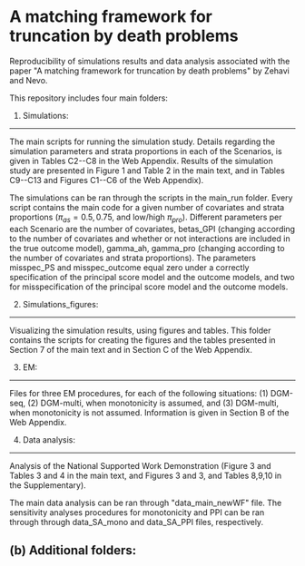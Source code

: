 A matching framework for truncation by death problems
================


Reproducibility of simulations results and data analysis associated with the paper "A matching framework for truncation by death problems" by Zehavi and Nevo.

This repository includes four main folders:


1. Simulations:
-----------------

The main scripts for running the simulation study.
Details regarding the simulation parameters and strata proportions in each of the Scenarios, is given in Tables C2--C8 in the Web Appendix.
Results of the simulation study are presented in Figure 1 and Table 2 in the main text, and in Tables C9--C13 and Figures C1--C6 of the Web Appendix).

The simulations can be ran through the scripts in the main_run folder.
Every script contains the main code for a given number of covariates and strata proportions 
$(\pi_{as} = 0.5,0.75$, and low/high $\pi_{pro})$.
Different parameters per each Scenario are the number of covariates,
betas_GPI (changing according to the number of covariates and whether or not interactions are included in the true outcome model), gamma_ah, gamma_pro (changing according to the number of covariates and strata proportions).
The parameters misspec_PS and misspec_outcome equal zero under a correctly specification of the principal score model and the outcome models, and two for misspecification of the principal score model and the outcome models.

2. Simulations_figures:
-----------------

Visualizing the simulation results, using figures and tables.
This folder contains the scripts for creating the figures and the tables presented in Section 7 of the main text and in Section C of the Web Appendix.

3. EM:
-----------------

Files for three EM procedures, for each of the following situations: 
(1) DGM-seq, (2) DGM-multi, when monotonicity is assumed, and (3) DGM-multi, when monotonicity is not assumed.
Information is given in Section B of the Web Appendix.


4. Data analysis:
-----------------

Analysis of the National Supported Work Demonstration (Figure 3 and Tables 3 and 4 in the main text, and Figures 3 and 3, and Tables 8,9,10 in the Supplementary).

The main data analysis can be ran through "data_main_newWF" file.
The sensitivity analyses procedures for monotonicity and PPI can be ran through through data_SA_mono and data_SA_PPI files, respectively.


(b) Additional folders:
-----------------






